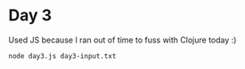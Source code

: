 # Day 3

Used JS because I ran out of time to fuss with Clojure today :)

```
node day3.js day3-input.txt
```
